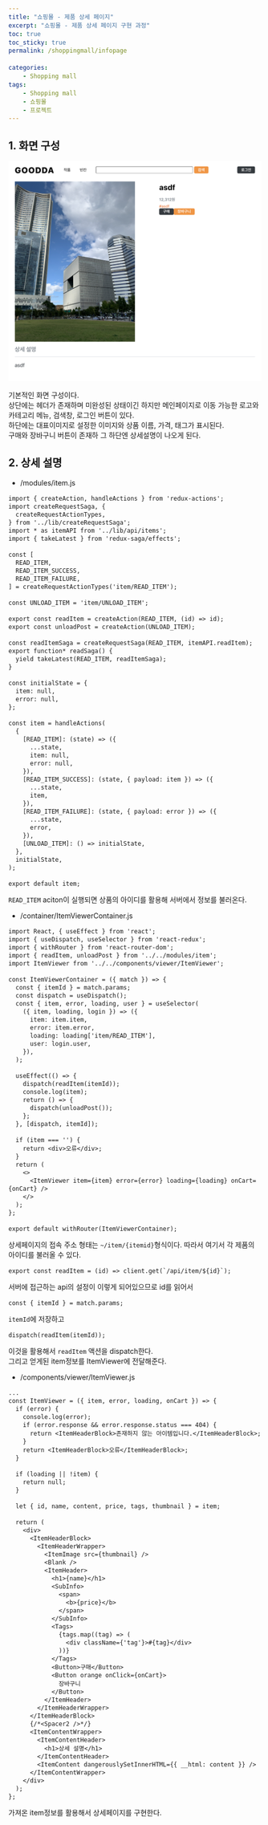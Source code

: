 ```yaml
---
title: "쇼핑몰 - 제품 상세 페이지"
excerpt: "쇼핑몰 - 제품 상세 페이지 구현 과정"
toc: true
toc_sticky: true
permalink: /shoppingmall/infopage

categories:
    - Shopping mall
tags:
    - Shopping mall
    - 쇼핑몰
    - 프로젝트
---
```


## 1. 화면 구성

![UI](/assets/image/shoppingmall-infopage.png)

기본적인 화면 구성이다.  
상단에는 헤더가 존재하며 미완성된 상태이긴 하지만 메인페이지로 이동 가능한 로고와  
카테고리 메뉴, 검색창, 로그인 버튼이 있다.  
하단에는 대표이미지로 설정한 이미지와 상품 이름, 가격, 태그가 표시된다.  
구매와 장바구니 버튼이 존재하 그 하단엔 상세설명이 나오게 된다.

## 2. 상세 설명

-   /modules/item.js

```react
import { createAction, handleActions } from 'redux-actions';
import createRequestSaga, {
  createRequestActionTypes,
} from '../lib/createRequestSaga';
import * as itemAPI from '../lib/api/items';
import { takeLatest } from 'redux-saga/effects';

const [
  READ_ITEM,
  READ_ITEM_SUCCESS,
  READ_ITEM_FAILURE,
] = createRequestActionTypes('item/READ_ITEM');

const UNLOAD_ITEM = 'item/UNLOAD_ITEM';

export const readItem = createAction(READ_ITEM, (id) => id);
export const unloadPost = createAction(UNLOAD_ITEM);

const readItemSaga = createRequestSaga(READ_ITEM, itemAPI.readItem);
export function* readSaga() {
  yield takeLatest(READ_ITEM, readItemSaga);
}

const initialState = {
  item: null,
  error: null,
};

const item = handleActions(
  {
    [READ_ITEM]: (state) => ({
      ...state,
      item: null,
      error: null,
    }),
    [READ_ITEM_SUCCESS]: (state, { payload: item }) => ({
      ...state,
      item,
    }),
    [READ_ITEM_FAILURE]: (state, { payload: error }) => ({
      ...state,
      error,
    }),
    [UNLOAD_ITEM]: () => initialState,
  },
  initialState,
);

export default item;
```

`READ_ITEM` aciton이 실행되면 상품의 아이디를 활용해 서버에서 정보를 불러온다.

-   /container/ItemViewerContainer.js

```react
import React, { useEffect } from 'react';
import { useDispatch, useSelector } from 'react-redux';
import { withRouter } from 'react-router-dom';
import { readItem, unloadPost } from '../../modules/item';
import ItemViewer from '../../components/viewer/ItemViewer';

const ItemViewerContainer = ({ match }) => {
  const { itemId } = match.params;
  const dispatch = useDispatch();
  const { item, error, loading, user } = useSelector(
    ({ item, loading, login }) => ({
      item: item.item,
      error: item.error,
      loading: loading['item/READ_ITEM'],
      user: login.user,
    }),
  );

  useEffect(() => {
    dispatch(readItem(itemId));
    console.log(item);
    return () => {
      dispatch(unloadPost());
    };
  }, [dispatch, itemId]);

  if (item === '') {
    return <div>오류</div>;
  }
  return (
    <>
      <ItemViewer item={item} error={error} loading={loading} onCart={onCart} />
    </>
  );
};

export default withRouter(ItemViewerContainer);
```

상세페이지의 접속 주소 형태는 `~/item/{itemid}`형식이다. 따라서 여기서 각 제품의 아이디를 불러올 수 있다.

```react
export const readItem = (id) => client.get(`/api/item/${id}`);
```

서버에 접근하는 api의 설정이 이렇게 되어있으므로 id를 읽어서

```react
const { itemId } = match.params;
```

`itemId`에 저장하고

```react
dispatch(readItem(itemId));
```

이것을 활용해서 `readItem` 액션을 dispatch한다.  
그리고 얻게된 item정보를 ItemViewer에 전달해준다.

-   /components/viewer/ItemViewer.js

```react
...
const ItemViewer = ({ item, error, loading, onCart }) => {
  if (error) {
    console.log(error);
    if (error.response && error.response.status === 404) {
      return <ItemHeaderBlock>존재하지 않는 아이템입니다.</ItemHeaderBlock>;
    }
    return <ItemHeaderBlock>오류</ItemHeaderBlock>;
  }

  if (loading || !item) {
    return null;
  }

  let { id, name, content, price, tags, thumbnail } = item;

  return (
    <div>
      <ItemHeaderBlock>
        <ItemHeaderWrapper>
          <ItemImage src={thumbnail} />
          <Blank />
          <ItemHeader>
            <h1>{name}</h1>
            <SubInfo>
              <span>
                <b>{price}</b>
              </span>
            </SubInfo>
            <Tags>
              {tags.map((tag) => (
                <div className={'tag'}>#{tag}</div>
              ))}
            </Tags>
            <Button>구매</Button>
            <Button orange onClick={onCart}>
              장바구니
            </Button>
          </ItemHeader>
        </ItemHeaderWrapper>
      </ItemHeaderBlock>
      {/*<Spacer2 />*/}
      <ItemContentWrapper>
        <ItemContentHeader>
          <h1>상세 설명</h1>
        </ItemContentHeader>
        <ItemContent dangerouslySetInnerHTML={{ __html: content }} />
      </ItemContentWrapper>
    </div>
  );
};
```

가져온 item정보를 활용해서 상세페이지를 구현한다.
